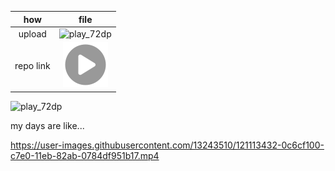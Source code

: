 | how | file |
| :-------------: | :-------------: |
| upload | ![play_72dp](https://user-images.githubusercontent.com/13243510/148304587-0fb5d3c2-f217-4d57-807d-d0e0f5312013.png#github-light-mode-only) |
| repo link | ![play_72dp](play_72dp.png#github-light-mode-only) |

![play_72dp](https://user-images.githubusercontent.com/13243510/148304587-0fb5d3c2-f217-4d57-807d-d0e0f5312013.png#github-light-mode-only)


my days are like...

https://user-images.githubusercontent.com/13243510/121113432-0c6cf100-c7e0-11eb-82ab-0784df951b17.mp4

